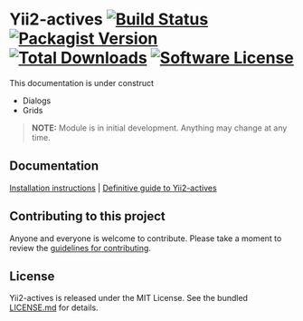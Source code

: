 # Yii2-actives [![Build Status](https://img.shields.io/travis/yariksav/yii2-actives/master.svg?style=flat-square)](https://travis-ci.org/yariksav/yii2-actives) [![Packagist Version](https://img.shields.io/packagist/v/yariksav/yii2-actives.svg?style=flat-square)](https://packagist.org/packages/yariksav/yii2-actives) [![Total Downloads](https://img.shields.io/packagist/dt/dektrium/yii2-user.svg?style=flat-square)](https://packagist.org/packages/yariksav/yii2-actives) [![Software License](https://img.shields.io/badge/license-MIT-brightgreen.svg?style=flat-square)](LICENSE.md)

This documentation is under construct

* Dialogs
* Grids

> **NOTE:** Module is in initial development. Anything may change at any time.

## Documentation

[Installation instructions](docs/getting-started.md) | [Definitive guide to Yii2-actives](docs/README.md)

## Contributing to this project

Anyone and everyone is welcome to contribute. Please take a moment to
review the [guidelines for contributing](CONTRIBUTING.md).

## License

Yii2-actives is released under the MIT License. See the bundled [LICENSE.md](LICENSE.md)
for details.
